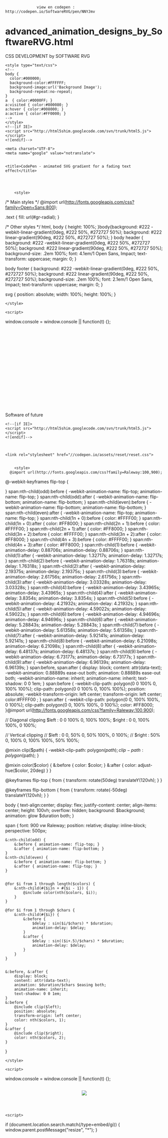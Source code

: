                  
                  
                  
                  view en codepen :   http://codepen.io/SoftwareRVG/pen/NNYJmv

# advanced_animation_designs_by_SoftwareRVG.html
CSS DEVELOPMENT by SOFTWARE RVG
<!DOCTYPE html>
<html lang="en">
  <head>
    <meta charset="utf-8">
    <meta name="generator" content="SOFTWARE HTML Editor (www.software-rvg.com)">
    <meta name="dcterms.created" content="ju., 14 abr. 2016 16:24:25 GMT">
    <meta name="description" content="css3 animation design by Software RVG,COLORS LETTERS OPEN AND CLOSE">
    <meta name="keywords" content="css3,html5,Software RVG designs,programming,designing,developing">
    <title>CSS3 ANIMATION COLORS LETTERS OPEN AND CLOSE</title>
    
    <style type="text/css">
    <!--
    body {
      color:#000000;
      background-color:#FFFFFF;
      background-image:url('Background Image');
      background-repeat:no-repeat;
    }
    a  { color:#0000FF; }
    a:visited { color:#800080; }
    a:hover { color:#008000; }
    a:active { color:#FF0000; }
    -->
    </style>
    <!--[if IE]>
    <script src="http://html5shim.googlecode.com/svn/trunk/html5.js"></script>
    <![endif]-->

  <body itemscope itemtype="http://schema.org/ImageObject">


    <meta charset="UTF-8">
    <meta name="google" value="notranslate">


    <title>CodePen - animated SVG gradient for a fading text effect</title>
    
    
    
    
        <style>
      

/* Main styles */
@import url(http://fonts.googleapis.com/css?family=Open+Sans:800);

.text {
  fill: url(#gr-radial);
}

/* Other styles */
html, body {
  height: 100%;
}body{background: #222 -webkit-linear-gradient(0deg, #222 50%, #272727 50%);
  background: #222 linear-gradient(90deg, #222 50%, #272727 50%); }
body header {
  background: #222 -webkit-linear-gradient(0deg, #222 50%, #272727 50%);
  background: #222 linear-gradient(90deg, #222 50%, #272727 50%);
  background-size: .2em 100%;
  font: 4.1em/1 Open Sans, Impact;
  text-transform: uppercase;
  margin: 0;
}

body footer {
  background: #222 -webkit-linear-gradient(0deg, #222 50%, #272727 50%);
  background: #222 linear-gradient(90deg, #222 50%, #272727 50%);
  background-size: .2em 100%;
  font: 2.1em/1 Open Sans, Impact;
  text-transform: uppercase;
  margin: 0;
}

svg {
  position: absolute;
  width: 100%;
  height: 100%;
}


    </style>

    <script>
  window.console = window.console || function(t) {};
</script>

    
    
  </head>
  
 <body itemscope itemtype="http://schema.org/ImageObject">
  <body>

  <footer>  

<svg viewBox="0 0 600 300">
 <!-- Gradient -->
  <radialGradient id="gr-radial"
                  cx="50%" cy="50%" r="70%"
                  >
    <!-- Animation for radius of gradient -->
    <animate attributeName="r" 
             values="0%;150%;100%;0%"
             dur="5s" repeatCount="indefinite" />
    <!-- Animation for colors of stop-color -->
    <stop stop-color="#FFFf00" offset="0">
      <animate attributeName="stop-color" 
               values="#0000FF;#ffff00;#00FF00;#FF0000;#00FF00;#0000FF;#FFFF00;#00FF00;#FF0000;#0000FF;#FFFF00;#FF0000"
               dur="20s" repeatCount="indefinite" />
    </stop>
    <stop stop-color="rgba(55,55,55,0)" offset="100%"/>
  </radialGradient>
  
 
  <!-- Text -->
  <text text-anchor="middle"
        x="50%"
        y="25%"
        dy=".35em"
        class="text"
        >
    Software of future
 </text>
  
 </footer>
 
 
</svg>
    
    
    
    
 <style type="text/css">.header {
  width:500px;
  margin-bottom:0px;
  margin-left:auto;
  margin-right:auto;
  font-family: "Arial", sans-serif;
  color:#40FF00;
  text-align:center;
  font-size:50px;
}

.header h3 {
color:red;
  opacity:0.9;
}

.header h4 {
color:white;;
  opacity:0.9;
}

.header small {
color:red;
  opacity:0.9;
  font-size:20px;
}

.container {
  width:auto
  padding:30px;
  height:autopx;
  box-shadow: 0px 1px 2px 0px rgba(50, 50, 50, 0.5);
  margin-left:auto;
  margin-right:auto;
}

.footer {color:FF0080;
  opacity:0,9;
  width:900px;
  height:100px;
  margin-top:10px;
  margin-left:auto;
  margin-right:auto;
  text_align:center;
}

.footer > h2 {
   font-family: 'Arial', sans-serif;
  color:;
  text-align:center;
   margin-left:auto;
  margin-right:auto;
  font-size:20px;
  opacity:0.9;
  
  margin-left:auto;
  margin-right:auto;
}

.img > a {
  margin-top:-10px;
    margin-left:auto;
  margin-right:auto;
}

.footer .img {color:FF0080;
  width:300px;
  margin-left:auto;
  margin-right:auto;
  text-align:center;
}

.img > a > img {color:FF0080;
  width:300px;
  display:inline;
  opacity:09;
}


.img > h4 {
   font-family: 'Montserrat', sans-serif;
  color:white;
  text-align:center;
  font-size:30px;
  opacity:0.9;
  margin-left:auto;
  display:inline;
  margin-right:auto;
   margin-top:-100px;
    a  { color:#0000FF; }
    a:visited { color:#800080; }
    a:hover { color:#008000; }
    a:active { color:#FF0000; }
    -->
    </style>
    <!--[if IE]>
    <script src="http://html5shim.googlecode.com/svn/trunk/html5.js"></script>
    <![endif]-->
   
    
    
    <link rel="stylesheet" href="//codepen.io/assets/reset/reset.css">

    
        <style>
      @import url(http://fonts.googleapis.com/css?family=Raleway:100,900);
@-webkit-keyframes flip-top {
  
}
span:nth-child(odd):before {
  -webkit-animation-name: flip-top;
          animation-name: flip-top;
}
span:nth-child(odd):after {
  -webkit-animation-name: flip-bottom;
          animation-name: flip-bottom;
}
span:nth-child(even):before {
  -webkit-animation-name: flip-bottom;
          animation-name: flip-bottom;
}
span:nth-child(even):after {
  -webkit-animation-name: flip-top;
          animation-name: flip-top;
}
span:nth-child(1n + 0):before {
  color: #FFFF00;
}
span:nth-child(1n + 0):after {
  color: #FF8000;
}
span:nth-child(2n + 1):before {
  color: #FFFF00;
}
span:nth-child(2n + 1):after {
  color: #FF8000;
}
span:nth-child(3n + 2):before {
  color: #FFFF00;
}
span:nth-child(3n + 2):after {
  color: #FF8000;
}
span:nth-child(4n + 3):before {
  color: #FFFF00;
}
span:nth-child(4n + 3):after {
  color: #FF8000;
}
span:nth-child(1):before {
  -webkit-animation-delay: 0.88706s;
          animation-delay: 0.88706s;
}
span:nth-child(1):after {
  -webkit-animation-delay: 1.32717s;
          animation-delay: 1.32717s;
}
span:nth-child(2):before {
  -webkit-animation-delay: 1.76318s;
          animation-delay: 1.76318s;
}
span:nth-child(2):after {
  -webkit-animation-delay: 2.19375s;
          animation-delay: 2.19375s;
}
span:nth-child(3):before {
  -webkit-animation-delay: 2.61756s;
          animation-delay: 2.61756s;
}
span:nth-child(3):after {
  -webkit-animation-delay: 3.03328s;
          animation-delay: 3.03328s;
}
span:nth-child(4):before {
  -webkit-animation-delay: 3.43965s;
          animation-delay: 3.43965s;
}
span:nth-child(4):after {
  -webkit-animation-delay: 3.8354s;
          animation-delay: 3.8354s;
}
span:nth-child(5):before {
  -webkit-animation-delay: 4.21932s;
          animation-delay: 4.21932s;
}
span:nth-child(5):after {
  -webkit-animation-delay: 4.59022s;
          animation-delay: 4.59022s;
}
span:nth-child(6):before {
  -webkit-animation-delay: 4.94696s;
          animation-delay: 4.94696s;
}
span:nth-child(6):after {
  -webkit-animation-delay: 5.28843s;
          animation-delay: 5.28843s;
}
span:nth-child(7):before {
  -webkit-animation-delay: 5.61358s;
          animation-delay: 5.61358s;
}
span:nth-child(7):after {
  -webkit-animation-delay: 5.92141s;
          animation-delay: 5.92141s;
}
span:nth-child(8):before {
  -webkit-animation-delay: 6.21098s;
          animation-delay: 6.21098s;
}
span:nth-child(8):after {
  -webkit-animation-delay: 6.48137s;
          animation-delay: 6.48137s;
}
span:nth-child(9):before {
  -webkit-animation-delay: 6.73177s;
          animation-delay: 6.73177s;
}
span:nth-child(9):after {
  -webkit-animation-delay: 6.96139s;
          animation-delay: 6.96139s;
}
span:before, span:after {
  display: block;
  content: attr(data-text);
  -webkit-animation: 0.88889s ease-out both;
          animation: 0.88889s ease-out both;
  -webkit-animation-name: inherit;
          animation-name: inherit;
  text-shadow: 0 0 1em;
}
span:before {
  -webkit-clip-path: polygon(0 0 100% 0, 100% 100%);
  clip-path: polygon(0 0 100% 0, 100% 100%);
  position: absolute;
  -webkit-transform-origin: left center;
          transform-origin: left center;
  color:#FFFF00 ;
}
span:after {
  -webkit-clip-path: polygon(0 0, 100% 100%, 0 100%);
  clip-path: polygon(0 0, 100% 100%, 0 100%);
  color: #FF8000;
}@import url(http://fonts.googleapis.com/css?family=Raleway:100,900);

// Diagonal clipping 
$left : 0 0 100% 0, 100% 100%;
$right : 0 0, 100% 100%, 0 100%;

// Vertical clipping
// $left : 0 0, 50% 0, 50% 100%, 0 100%;
// $right : 50% 0, 100% 0, 100% 100%, 50% 100%;

@mixin clip($path) {
	-webkit-clip-path: polygon($path);
	clip-path: polygon($path);
}

@mixin color($color) {
	&:before { color: $color; }
	&:after { color: adjust-hue($color, 20deg) }
}


@keyframes flip-top {
	from {
		transform:
			rotate(50deg)
			translateY(120vh);
	}
}

@keyframes flip-bottom {
	from {
		transform:
			rotate(-50deg)
			translateY(120vh);
	}
}


body { text-align:center;
	display: flex;
	justify-content: center;
	align-items: center;
	height: 100vh;
	overflow: hidden;
	background: $background;
	animation: glow $duration both;
}


span {
	font: 900 vw Raleway;
	position: relative;
	display: inline-block;
	perspective: 500px;
	
	&:nth-child(odd) {
		&:before { animation-name: flip-top; }
		&:after { animation-name: flip-bottom; }
	}
	&:nth-child(even) {
		&:before { animation-name: flip-bottom; }
		&:after { animation-name: flip-top; }
	}
	
	
	@for $i from 1 through length($colors) {
		&:nth-child(#{$i}n + #{$i - 1}) {
			@include color(nth($colors, $i));
		}
	}
		
	@for $i from 1 through $chars {
		&:nth-child(#{$i}) {
			&:before {
				$delay : sin($i/$chars) * $duration;
				animation-delay: $delay;
			}
			&:after {
				$delay : sin(($i+.5)/$chars) * $duration;
				animation-delay: $delay;
			}
		}
	}
	
	
	&:before, &:after {
		display: block;
		content: attr(data-text);
		animation: $duration/$chars $easing both;
		animation-name: inherit;
		text-shadow: 0 0 1em;
	}
	&:before {
		@include clip($left);
		position: absolute;
		transform-origin: left center;
		color: nth($colors, 1);
	}
	&:after {
		@include clip($right);
		color: nth($colors, 2);
	}
}

    </style>

    <script>
  window.console = window.console || function(t) {};
</script>
<style type="text/css">.

}</style>
    
    
  </head>

  <body>
  <header>
    <h2 class="post__author">
<span data-text="S"></span>
<span data-text="O"></span>
<span data-text="F"></span>
<span data-text="T"></span>
<span data-text="W"></span>
<span data-text="A"></span>
<span data-text="R"></span>
<span data-text="E"></span>
<span data-text="-"></span>

<span data-text=""></span>
<span data-text="R"></span> <span data-text="V"></span>  <span data-text="G"></span> 
<img style="cursor: pointer;" src="https://lh3.googleusercontent.com/-FExZSdhwUwA/AAAAAAAAAAI/AAAAAAAACDM/c6YhoosT-xg/s120-c/photo.jpg" class="fa-kz iGb"> </div>
 
 </header>
 
    
    <script>
  if (document.location.search.match(/type=embed/gi)) {
    window.parent.postMessage("resize", "*");
  }
</script>

  </body>
</html>
